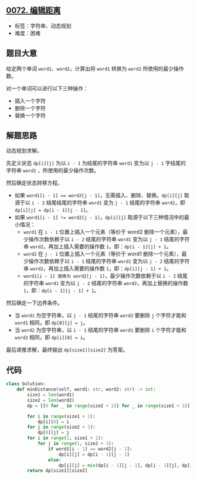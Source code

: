 ## [0072. 编辑距离](https://leetcode-cn.com/problems/edit-distance/)

- 标签：字符串、动态规划
- 难度：困难

## 题目大意

给定两个单词 `word1`、`word2`，计算出将 `word1` 转换为 `word2` 所使用的最少操作数。

对一个单词可以进行以下三种操作：

- 插入一个字符
- 删除一个字符
- 替换一个字符

## 解题思路

动态规划求解。

先定义状态 `dp[i][j]` 为以 `i - 1` 为结尾的字符串 `word1` 变为以 `j - 1` 字结尾的字符串 `word2` ，所使用的最少操作次数。

然后确定状态转移方程。

- 如果 `word1[i - 1] == word2[j - 1]`，无需插入、删除、替换。`dp[i][j]` 取源于以 `i - 2` 结尾结尾的字符串 `word1` 变为 `j - 1` 结尾的字符串 `word2`，即 `dp[i][j] = dp[i - 1][j - 1]`。
- 如果 `word1[i - 1] != word2[j - 1]`，`dp[i][j]` 取源于以下三种情况中的最小情况：
  - `word1` 在 `i - 1` 位置上插入一个元素（等价于 word2 删除一个元素），最少操作次数依赖于以 `i - 2` 结尾的字符串 `word1` 变为以 `j - 1` 结尾的字符串 `word2`，再加上插入需要的操作数 `1`，即：`dp[i - 1][j] + 1`。
  - `word2` 在 `j - 1` 位置上插入一个元素（等价于 word1 删除一个元素），最少操作次数依赖于以 `i - 1` 结尾的字符串 `word1` 变为以 `j - 2` 结尾的字符串 `word2`，再加上插入需要的操作数 `1`，即：`dp[i][j - 1] + 1`。
  - `word1[i - 1] 替换为 word2[j - 1]`，最少操作次数依赖于以 `i - 2` 结尾的字符串 `word1` 变为以 `j - 2` 结尾的字符串 `word2`，再加上替换的操作数 `1`，即：`dp[i - 1][j - 1] + 1`。

然后确定一下边界条件。

- 当 `word1` 为空字符串，以 `j - 1` 结尾的字符串 `word2` 要删除 `j` 个字符才能和 `word1` 相同，即 `dp[0][j] = j`。
- 当 `word2` 为空字符串，以 `i - 1` 结尾的字符串 `word1` 要删除 `i` 个字符才能和 `word2` 相同，即 `dp[i][0] = i`。

最后递推求解，最终输出 `dp[size1][size2]` 为答案。

## 代码

```Python
class Solution:
    def minDistance(self, word1: str, word2: str) -> int:
        size1 = len(word1)
        size2 = len(word2)
        dp = [[0 for _ in range(size2 + 1)] for _ in range(size1 + 1)]

        for i in range(size1 + 1):
            dp[i][0] = i
        for j in range(size2 + 1):
            dp[0][j] = j
        for i in range(1, size1 + 1):
            for j in range(1, size2 + 1):
                if word1[i - 1] == word2[j - 1]:
                    dp[i][j] = dp[i - 1][j - 1]
                else:
                    dp[i][j] = min(dp[i - 1][j - 1], dp[i - 1][j], dp[i][j - 1]) + 1
        return dp[size1][size2]
```

